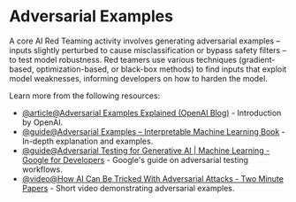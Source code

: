 # Adversarial Examples

A core AI Red Teaming activity involves generating adversarial examples – inputs slightly perturbed to cause misclassification or bypass safety filters – to test model robustness. Red teamers use various techniques (gradient-based, optimization-based, or black-box methods) to find inputs that exploit model weaknesses, informing developers on how to harden the model.

Learn more from the following resources:

- [@article@Adversarial Examples Explained (OpenAI Blog)](https://openai.com/research/adversarial-examples) - Introduction by OpenAI.
- [@guide@Adversarial Examples – Interpretable Machine Learning Book](https://christophm.github.io/interpretable-ml-book/adversarial.html) - In-depth explanation and examples.
- [@guide@Adversarial Testing for Generative AI | Machine Learning - Google for Developers](https://developers.google.com/machine-learning/guides/adv-testing) - Google's guide on adversarial testing workflows.
- [@video@How AI Can Be Tricked With Adversarial Attacks - Two Minute Papers](https://www.youtube.com/watch?v=J3X_JWQkvo8?v=MPcfoQBDY0w) - Short video demonstrating adversarial examples.
